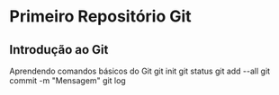# Primeiro Repositório Git
## Introdução ao Git
Aprendendo comandos básicos do Git
git init
git status
git add --all
git commit -m "Mensagem"
git log
